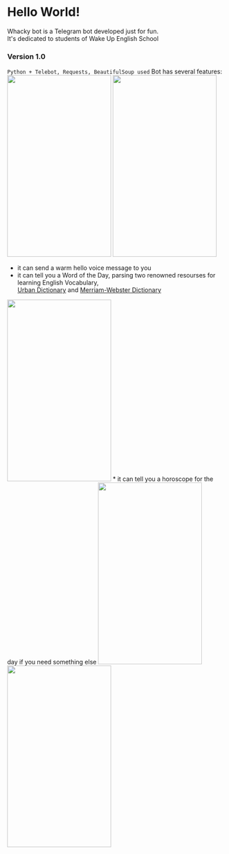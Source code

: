 # Hello World!

Whacky bot is a Telegram bot developed just for fun.  
It's dedicated to students of Wake Up English School  
  
  
### Version 1.0  
```Python + Telebot, Requests, BeautifulSoup used```
Bot has several features:  
<img src="https://user-images.githubusercontent.com/75010755/109514760-6cece380-7ab7-11eb-9959-dd719f6e1487.jpg" width="240" height="420">
<img src="https://user-images.githubusercontent.com/75010755/109514741-68282f80-7ab7-11eb-82bc-2000ba0ad34d.jpg" width="240" height="420">  
* it can send a warm hello voice message  to you  
* it can tell you a Word of the Day, parsing two renowned resourses for learning English Vocabulary,  
[Urban Dictionary](https://www.urbandictionary.com/) and [Merriam-Webster Dictionary](https://www.merriam-webster.com/word-of-the-day)  
<img src="https://user-images.githubusercontent.com/75010755/109514748-69595c80-7ab7-11eb-873f-653c429a6320.jpg" width="240" height="420">    
* it can tell you a horoscope for the day if you need something else  
<img src="https://user-images.githubusercontent.com/75010755/109514752-6a8a8980-7ab7-11eb-9bd7-3e5fdade43d3.jpg" width="240" height="420">
<img src="https://user-images.githubusercontent.com/75010755/109514757-6bbbb680-7ab7-11eb-88d1-0984c8c40006.jpg" width="240" height="420">
